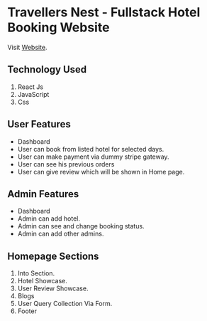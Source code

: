 # Travellers Nest - Fullstack Hotel Booking Website

Visit [Website](https://github.com/facebook/create-react-app).

## Technology Used

1. React Js
2. JavaScript
3. Css

## User Features

- Dashboard
- User can book from listed hotel for selected days.
- User can make payment via dummy stripe gateway.
- User can see his previous orders
- User can give review which will be shown in Home page.

## Admin Features 

- Dashboard
- Admin can add hotel.
- Admin can see and change booking status.
- Admin can add other admins.

## Homepage Sections

1. Into Section.
2. Hotel Showcase.
3. User Review Showcase.
4. Blogs
5. User Query Collection Via Form.
6. Footer

